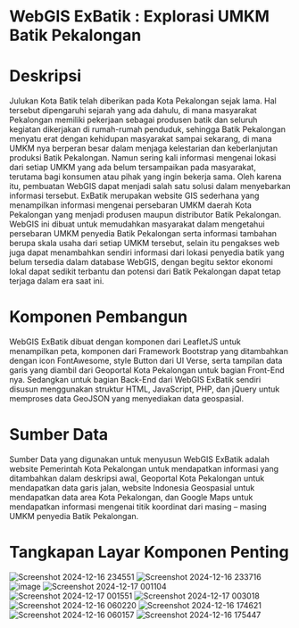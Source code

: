 # WebGIS ExBatik : Explorasi UMKM Batik Pekalongan

# Deskripsi
Julukan Kota Batik telah diberikan pada Kota Pekalongan sejak lama. Hal tersebut dipengaruhi sejarah yang ada dahulu, di mana masyarakat Pekalongan memiliki pekerjaan sebagai produsen batik dan seluruh kegiatan dikerjakan di rumah-rumah penduduk, sehingga Batik Pekalongan menyatu erat dengan kehidupan masyarakat sampai sekarang, di mana UMKM nya berperan besar dalam menjaga kelestarian dan keberlanjutan produksi Batik Pekalongan. Namun sering kali informasi mengenai lokasi dari setiap UMKM yang ada belum tersampaikan pada masyarakat, terutama bagi konsumen atau pihak yang ingin bekerja sama. Oleh karena itu, pembuatan WebGIS dapat menjadi salah satu solusi dalam menyebarkan informasi tersebut. 
ExBatik merupakan website GIS sederhana yang menampilkan informasi mengenai persebaran UMKM daerah Kota Pekalongan yang menjadi produsen maupun distributor Batik Pekalongan. WebGIS ini dibuat untuk memudahkan masyarakat dalam mengetahui persebaran UMKM penyedia Batik Pekalongan serta informasi tambahan berupa skala usaha dari setiap UMKM tersebut, selain itu pengakses web juga dapat menambahkan sendiri informasi dari lokasi penyedia batik yang belum tersedia dalam database WebGIS, dengan begitu sektor ekonomi lokal dapat sedikit terbantu dan potensi dari Batik Pekalongan dapat tetap terjaga dalam era saat ini. 

# Komponen Pembangun
WebGIS ExBatik dibuat dengan komponen dari LeafletJS untuk menampilkan peta, komponen dari Framework Bootstrap yang ditambahkan dengan icon FontAwesome, style Button dari UI Verse, serta tampilan data garis yang diambil dari Geoportal Kota Pekalongan untuk bagian Front-End nya. Sedangkan untuk bagian Back-End dari WebGIS ExBatik sendiri disusun menggunakan struktur HTML, JavaScript, PHP, dan jQuery untuk memproses data GeoJSON yang menyediakan data geospasial. 

# Sumber Data
Sumber Data yang digunakan untuk menyusun WebGIS ExBatik adalah website Pemerintah Kota Pekalongan untuk mendapatkan informasi yang ditambahkan dalam deskripsi awal, Geoportal Kota Pekalongan untuk mendapatkan data garis jalan, website Indonesia Geospasial untuk mendapatkan data area Kota Pekalongan, dan Google Maps untuk mendapatkan informasi mengenai titik koordinat dari masing – masing UMKM penyedia Batik Pekalongan. 

# Tangkapan Layar Komponen Penting
![Screenshot 2024-12-16 234551](https://github.com/user-attachments/assets/e04cbd6f-d5f8-4aa2-8d25-1c31d16a3934)
![Screenshot 2024-12-16 233716](https://github.com/user-attachments/assets/b42434bb-d467-4e15-99fa-00dc08322465)
![image](https://github.com/user-attachments/assets/b33d4104-0e9c-461b-bfcb-12c0229d7cb3)
![Screenshot 2024-12-17 001104](https://github.com/user-attachments/assets/a3c0b3d5-e401-49cb-9532-e042f419a075)
![Screenshot 2024-12-17 001551](https://github.com/user-attachments/assets/547a3861-ec48-435b-ab54-5a257068e8f5)
![Screenshot 2024-12-17 003018](https://github.com/user-attachments/assets/4fb2b08f-c4b2-4e68-95ec-5a592899adc7)
![Screenshot 2024-12-16 060220](https://github.com/user-attachments/assets/8f3c4fd8-1ad5-4a9f-b53c-d020b307c5f8)
![Screenshot 2024-12-16 174621](https://github.com/user-attachments/assets/910a4dfa-4da6-449b-b418-edea59aa9fee)
![Screenshot 2024-12-16 060157](https://github.com/user-attachments/assets/643b4c54-66dc-4de9-832f-189518d78b01)
![Screenshot 2024-12-16 175447](https://github.com/user-attachments/assets/50ca4814-5858-495e-a49f-dc0a7f03adbd)

